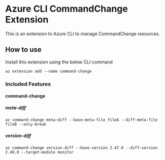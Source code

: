 # Azure CLI CommandChange Extension #
This is an extension to Azure CLI to manage CommandChange resources.

## How to use ##
Install this extension using the below CLI command
```
az extension add --name command-change
```

### Included Features ###
#### command-change ####
##### meta-diff #####
```
az command-change meta-diff --base-meta-file fileA --diff-meta-file fileB --only-break
```
##### version-diff #####
```
az command-change version-diff --base-version 2.47.0 --diff-version 2.49.0 --target-module monitor
```